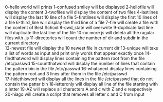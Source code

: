 0-hello world will prints
1-confused smiley will be displayed 
2-hellofile will display the content 
3-twofiles will display the content of two files
4-lastlines will display the last 10 line of a file
5-firstlines will display the first 10 lines of a file
6-third_line will display the third line of a file
7-file will create a file with the content of Best School
8-cwd_state will overwrite
9-duplicate last line will duplicate the last line of the file 
10-no more js will deleta all the ragular files with .js
11-directories will count the number of dir and subdir in the current directory  
12-newest file will display the 10 newest file in current dir 
13-unique will take a list of words as input and print only words that appear exactly once 
14-findthatword will display lines containing the pattern root from the file /etc/passwd 
15-countthatword will display the number of lines that contain the pattern bin in the file /etc/passwd 
16-whatsnext display lines containing the pattern root and 3 lines after them in the file /etc/passwd  
17-hidethisword will display all the lines in the file /etc/passwd that do not contain the patter bin 
18-letteronly will display all line of the file starting with a letter 
19-AZ will replace all characters A and c with Z and e respectively 
20-hiago will create a script that removes all letter c and C from input  
